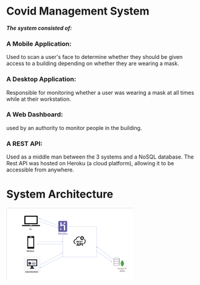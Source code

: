 # Covid Management System
**_The system consisted of:_**
### A Mobile Application: 
Used to scan a user's face to determine whether they should be given access to a building depending on whether they are wearing a mask.
### A Desktop Application: 
Responsible for monitoring whether a user was wearing a mask at all times while at their workstation.
### A Web Dashboard: 
used by an authority to monitor people in the building.
### A REST API: 
Used as a middle man between the 3 systems and a NoSQL database. The Rest API was hosted on Heroku (a cloud platform), allowing it to be accessible from anywhere.

# System Architecture
![System Architecture](https://github.com/TakudzwaMzembegwa/CovidManagement/blob/main/Assets/Images/architecture.png)
